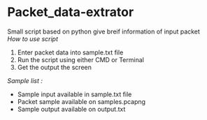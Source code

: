 # Packet_data-extrator
Small script based on python give breif information of input packet<br>
<i>How to use script</i>
<br>
<ol>
    <li>Enter packet data into sample.txt file</li>
    <li>Run the script using either CMD or Terminal</li>
    <li>Get the output the screen</li>
</ol>
<i>Sample list : </i>
<br>
<ul>
    <li>Sample input available in sample.txt file</li>
    <li>Packet sample available on samples.pcapng</li>
    <li>Sample output available on output.txt</li>
</ul>
